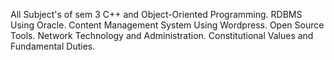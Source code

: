All Subject's of sem 3
C++ and Object-Oriented Programming. 
RDBMS Using Oracle.
Content Management System Using Wordpress.
Open Source Tools.
Network Technology and Administration.
Constitutional Values and Fundamental Duties.
